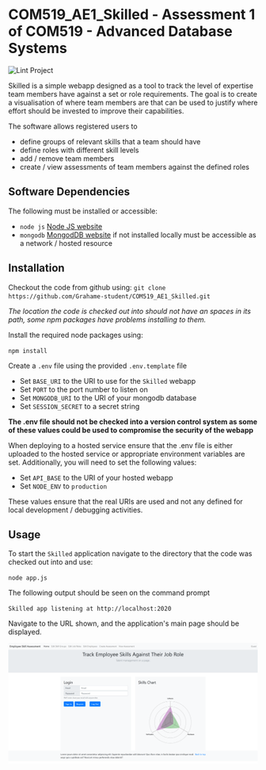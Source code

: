 # COM519_AE1_Skilled - Assessment 1 of COM519 - Advanced Database Systems
![Lint Project](https://github.com/Grahame-student/COM519_AE1_Skilled/workflows/Lint%20Project/badge.svg)

Skilled is a simple webapp designed as a tool to track the level of expertise team members have against a set or role requirements. The goal is to create a visualisation of where team members are that can be used to justify where effort should be invested to improve their capabilities.

The software allows registered users to
* define groups of relevant skills that a team should have
* define roles with different skill levels
* add / remove team members
* create / view assessments of team members against the defined roles

## Software Dependencies
The following must be installed or accessible:
* `node js` [Node JS website](https://nodejs.org/en/)
* `mongodb` [MongodDB website](https://www.mongodb.com/)
  if not installed locally must be accessible as a network / hosted resource

## Installation
Checkout the code from github using: `git clone https://github.com/Grahame-student/COM519_AE1_Skilled.git`

_The location the code is checked out into should not have an spaces in its path, some npm packages have problems installing to them._

Install the required node packages using:

`npm install`

Create a `.env` file using the provided `.env.template` file
* Set `BASE_URI` to the URI to use for the `Skilled` webapp
* Set `PORT` to the port number to listen on
* Set `MONGODB_URI` to the URI of your mongodb database
* Set `SESSION_SECRET` to a secret string

**The .env file should not be checked into a version control system as some of these values could be used to compromise the security of the webapp**

When deploying to a hosted service ensure that the .env file is either uploaded to the hosted service or appropriate environment variables are set.
Additionally, you will need to set the following values:
* Set `API_BASE` to the URI of your hosted webapp
* Set `NODE_ENV` to `production`

These values ensure that the real URIs are used and not any defined for local development / debugging activities.

## Usage
To start the `Skilled` application navigate to the directory that the code was checked out into and use:

`node app.js`

The following output should be seen on the command prompt

`Skilled app listening at http://localhost:2020`

Navigate to the URL shown, and the application's main page should be displayed.

![Screenshot of Skilled's main page](docs/images/skilled_front_page.png)

